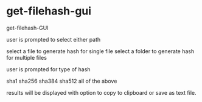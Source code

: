 # get-filehash-gui
get-filehash-GUI


user is prompted to select either path

select a file to generate hash for single file
select a folder to generate hash for multiple files

user is prompted for type of hash 

sha1
sha256
sha384
sha512
all of the above

results will be displayed with option to copy to clipboard or save as text file.
